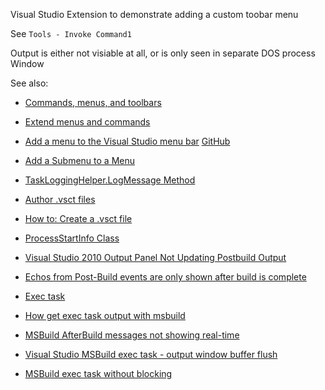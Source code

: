 
Visual Studio Extension to demonstrate adding a custom toobar menu 

See `Tools - Invoke Command1`

Output is either not visiable at all, or is only seen in separate DOS process Window 


See also:

* [Commands, menus, and toolbars](https://docs.microsoft.com/en-us/visualstudio/extensibility/internals/commands-menus-and-toolbars?view=vs-2019)
* [Extend menus and commands](https://docs.microsoft.com/en-us/visualstudio/extensibility/extending-menus-and-commands?view=vs-2019)
* [Add a menu to the Visual Studio menu bar](https://docs.microsoft.com/en-us/visualstudio/extensibility/adding-a-menu-to-the-visual-studio-menu-bar?view=vs-2019) [GitHub](https://github.com/MicrosoftDocs/visualstudio-docs/blob/master/docs/extensibility/adding-a-menu-to-the-visual-studio-menu-bar.md)
* [Add a Submenu to a Menu](https://docs.microsoft.com/en-us/visualstudio/extensibility/adding-a-submenu-to-a-menu?view=vs-2019)
* [TaskLoggingHelper.LogMessage Method](https://docs.microsoft.com/en-us/dotnet/api/microsoft.build.utilities.tasklogginghelper.logmessage?view=netframework-4.8)
* [Author .vsct files](https://docs.microsoft.com/en-us/visualstudio/extensibility/internals/authoring-dot-vsct-files?view=vs-2019)
* [How to: Create a .vsct file](https://docs.microsoft.com/en-us/visualstudio/extensibility/internals/how-to-create-a-dot-vsct-file?view=vs-2019)

* [ProcessStartInfo Class](https://docs.microsoft.com/en-us/dotnet/api/system.diagnostics.processstartinfo?view=netcore-3.1)
* [Visual Studio 2010 Output Panel Not Updating Postbuild Output](https://stackoverflow.com/questions/3800587/visual-studio-2010-output-panel-not-updating-postbuild-output)
* [Echos from Post-Build events are only shown after build is complete](https://stackoverflow.com/questions/42854179/echos-from-post-build-events-are-only-shown-after-build-is-complete)
* [Exec task](https://docs.microsoft.com/en-us/visualstudio/msbuild/exec-task?view=vs-2019)
* [How get exec task output with msbuild](https://stackoverflow.com/questions/8938679/how-get-exec-task-output-with-msbuild)
* [MSBuild AfterBuild messages not showing real-time](https://stackoverflow.com/questions/38125377/msbuild-afterbuild-messages-not-showing-real-time)
* [Visual Studio MSBuild exec task - output window buffer flush](https://stackoverflow.com/questions/50938107/visual-studio-msbuild-exec-task-output-window-buffer-flush)
* [MSBuild exec task without blocking](https://stackoverflow.com/questions/2387456/msbuild-exec-task-without-blocking)






